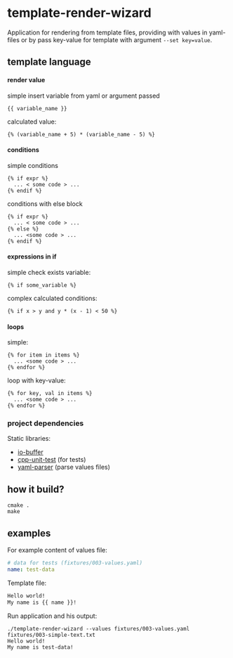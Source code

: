 # template-render-wizard

Application for rendering from template files, providing with values in yaml-files or by pass key-value for template with argument `--set key=value`.

## template language

#### render value
simple insert variable from yaml or argument passed
```
{{ variable_name }}
```
calculated value:
```
{% (variable_name + 5) * (variable_name - 5) %}
```

#### conditions
simple conditions
```
{% if expr %}
  ... < some code > ...
{% endif %}
```
conditions with else block
```
{% if expr %}
  ... < some code > ...
{% else %}
  ... <some code > ...
{% endif %}
```
#### expressions in if
simple check exists variable:
```
{% if some_variable %}
```
complex calculated conditions:
```
{% if x > y and y * (x - 1) < 50 %}
```

#### loops
simple:
```
{% for item in items %}
  ... <some code > ...
{% endfor %}
```
loop with key-value:
```
{% for key, val in items %}
  ... <some code > ...
{% endfor %}
```

### project dependencies
Static libraries:
  - [io-buffer](https://github.com/Alexander1000/io-buffer)
  - [cpp-unit-test](https://github.com/Alexander1000/cpp-unit-test) (for tests)
  - [yaml-parser](https://github.com/Alexander1000/yaml-parser) (parse values files)
  
## how it build?
```shell
cmake .
make
```

## examples
For example content of values file:
```yaml
# data for tests (fixtures/003-values.yaml)
name: test-data
```

Template file:
```txt
Hello world!
My name is {{ name }}!
```

Run application and his output:
```shell
./template-render-wizard --values fixtures/003-values.yaml fixtures/003-simple-text.txt
Hello world!
My name is test-data!

```

